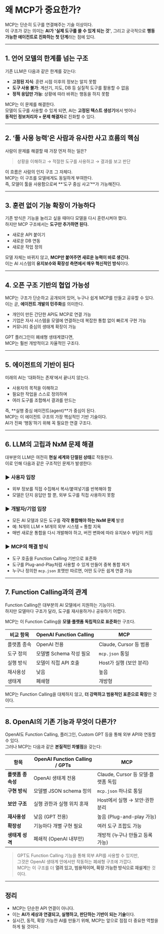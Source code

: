 # 왜 MCP가 중요한가?

MCP는 단순히 도구를 연결해주는 기술 이상이다.  
이 구조가 갖는 의미는 **AI가 '실제 도구를 쓸 수 있게 되는 것'**, 그리고 궁극적으로 **행동 가능한 에이전트로 진화하는 첫 단계**라는 점에 있다.

---

## 1. 언어 모델의 한계를 넘는 구조

기존 LLM은 다음과 같은 한계를 갖는다:

- **고정된 지식**: 훈련 시점 이후의 정보는 알지 못함
- **도구 사용 불가**: 계산기, 지도, DB 등 실질적 도구를 활용할 수 없음
- **정적 응답만 가능**: 상황에 따라 바뀌는 행동을 하지 못함

MCP는 이 문제를 해결한다.  
모델이 도구를 사용할 수 있게 되면, AI는 **고정된 텍스트 생성기**에서 벗어나  
**동적인 정보처리자 + 문제 해결자**로 진화할 수 있다.

---

## 2. ‘툴 사용 능력’은 사람과 유사한 사고 흐름의 핵심

사람이 문제를 해결할 때 가장 먼저 하는 일은?

> 상황을 이해하고 → 적절한 도구를 사용하고 → 결과를 보고 판단

이 흐름은 사람의 인지 구조 그 자체다.  
MCP는 이 구조를 모델에게도 동일하게 부여한다.  
즉, 모델이 툴을 사용함으로써 **‘도구 중심 사고’**가 가능해진다.

---

## 3. 훈련 없이 기능 확장이 가능하다

기존 방식은 기능을 늘리고 싶을 때마다 모델을 다시 훈련시켜야 했다.  
하지만 MCP 구조에서는 **도구만 추가하면 된다.**

- 새로운 API 붙이기
- 새로운 DB 연동
- 새로운 작업 정의

모델 자체는 바뀌지 않고, **MCP만 붙여주면 새로운 능력이 바로 생긴다.**  
이는 AI 시스템의 **유지보수와 확장성 측면에서 매우 혁신적인 방식**이다.

---

## 4. 오픈 구조 기반의 협업 가능성

MCP는 구조가 단순하고 공개되어 있어, 누구나 쉽게 MCP를 만들고 공유할 수 있다.  
이는 곧, **에이전트 개발의 민주화**를 의미한다.

- 개인이 만든 간단한 API도 MCP로 연결 가능
- 기업은 자사 시스템을 모델에 연결하는데 복잡한 통합 없이 빠르게 구현 가능
- 커뮤니티 중심의 생태계 확장이 가능

GPT 플러그인이 폐쇄형 생태계였다면,  
MCP는 훨씬 개방적이고 자율적인 구조다.

---

## 5. 에이전트의 기반이 된다

미래의 AI는 ‘대화하는 존재’에서 끝나지 않는다.  
- 사용자의 목적을 이해하고  
- 필요한 작업을 스스로 정의하며  
- 여러 도구를 조합해서 결과를 만드는

즉, **실행 중심 에이전트(agent)**가 중심이 된다.  
MCP는 이 에이전트 구조의 가장 핵심적인 기반 기술이다.  
AI가 진짜 ‘행동’하기 위해 꼭 필요한 연결 구조다.

---


## 6. LLM의 고립과 NxM 문제 해결

대부분의 LLM은 여전히 **현실 세계와 단절된 상태**로 작동한다.  
이로 인해 다음과 같은 구조적인 문제가 발생한다:

### ▶ 사용자 입장  
- 외부 정보를 직접 수집해서 복사/붙여넣기를 반복해야 함  
- 모델은 단지 응답만 할 뿐, 외부 도구를 직접 사용하지 못함

### ▶ 개발자/기업 입장  
- 모든 AI 모델과 모든 도구를 **각각 통합해야 하는 NxM 문제** 발생  
- 예: N개의 LLM × M개의 외부 시스템 = 통합 지옥  
- 매번 새로운 통합을 다시 개발해야 하고, 버전 변화에 따라 유지보수 부담이 커짐

### ▶ MCP의 해결 방식  
- 도구 호출을 Function Calling 기반으로 표준화  
- 도구를 Plug-and-Play처럼 사용할 수 있게 만들어 중복 통합 제거  
- 누구나 정의한 `mcp.json` 포맷만 따르면, 어떤 도구든 쉽게 연결 가능

---

## 7. Function Calling과의 관계

Function Calling은 대부분의 AI 모델에서 지원하는 기능이다.  
하지만 모델마다 구조가 달라, 도구를 재사용하거나 공유하기 어렵다.

MCP는 이 Function Calling을 **모델·플랫폼 독립적으로 표준화**한 구조다.

| 비교 항목 | OpenAI Function Calling | MCP |
|-----------|-------------------------|-----|
| 플랫폼 종속 | OpenAI 전용 | Claude, Cursor 등 범용 |
| 도구 정의 | 모델별 Schema 작성 필요 | `mcp.json` 통일 |
| 실행 방식 | 모델이 직접 API 호출 | Host가 실행 (보안 분리) |
| 재사용성 | 낮음 | 높음 |
| 생태계 | 폐쇄형 | 개방형 |

MCP는 Function Calling을 대체하지 않고, **더 강력하고 범용적인 표준으로 확장**한 것이다.

---

## 8. OpenAI의 기존 기능과 무엇이 다른가?

OpenAI도 Function Calling, 플러그인, Custom GPT 등을 통해 외부 API와 연동할 수 있다.  
그러나 MCP는 다음과 같은 **본질적인 차별점**을 갖는다:

| 항목 | OpenAI Function Calling / GPTs | MCP |
|------|-------------------------------|-------------------------------|
| **플랫폼 종속성** | OpenAI 생태계 전용 | Claude, Cursor 등 모델·플랫폼 독립 |
| **구현 방식** | 모델별 JSON schema 정의 | `mcp.json` 하나로 통일 |
| **보안 구조** | 실행 권한과 실행 위치 혼재 | Host에서 실행 → 보안·권한 분리 |
| **재사용성** | 낮음 (GPT 전용) | 높음 (Plug-and-play 가능) |
| **확장성** | 기능마다 개별 구현 필요 | 여러 도구 조합도 가능 |
| **생태계 성격** | 폐쇄적 (OpenAI 내부만) | 개방적 (누구나 만들고 등록 가능) |

> GPT도 Function Calling 기능을 통해 외부 API를 사용할 수 있지만,  
> 그것은 OpenAI 생태계 안에서만 작동하는 폐쇄형 구조에 가깝다.  
> MCP는 이 구조를 더 **열려 있고, 범용적이며, 확장 가능한 방식으로 재설계**한 것이다.


---

## 정리

- MCP는 단순한 API 연결이 아니다.  
- 이는 **AI가 세상과 연결되고, 실행하고, 판단하는 기반이 되는 기술**이다.  
- 실시간, 동적, 확장 가능한 AI를 만들기 위해, MCP는 앞으로 점점 더 중요한 역할을 하게 될 것이다.
